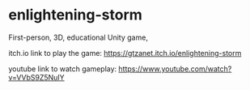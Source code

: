 # enlightening-storm
First-person, 3D, educational Unity game,

itch.io link to play the game: https://gtzanet.itch.io/enlightening-storm

youtube link to watch gameplay: https://www.youtube.com/watch?v=VVbS9Z5NuIY

